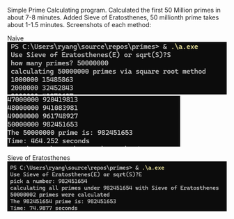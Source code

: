 Simple Prime Calculating program. Calculated the first 50 Million primes in about 7-8 minutes.
Added Sieve of Eratosthenes, 50 millionth prime takes about 1-1.5 minutes.
Screenshots of each method:

Naive
![naive1](./screenshots/primesnaive1.png)
![naive2](./screenshots/primesnaive2.png)

Sieve of Eratosthenes
![sieve](./screenshots/primessieve.png)